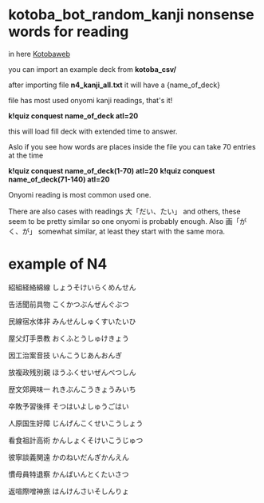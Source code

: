 # kotoba_bot_random_kanji nonsense words for reading

in here [Kotobaweb](https://kotobaweb.com/dashboard/decks/new)

you can import an example deck from **kotoba_csv/**



after importing file **n4_kanji_all.txt** it will have a {name_of_deck}

file has most used onyomi kanji readings, that's it!

**k!quiz conquest name_of_deck atl=20**

this will load fill deck with extended time to answer.


Aslo if you see how words are places inside the file you can take 70 entries at the time

**k!quiz conquest name_of_deck(1-70) atl=20**
**k!quiz conquest name_of_deck(71-140) atl=20**

Onyomi reading is most common used one. 

There are also cases with readings 大「だい、たい」 and others, these seem to be pretty similar so one onyomi is probably enough. Also 画「がく、が」 somewhat similar, at least they start with the same mora.


# example of N4

紹組経絡綿線    しょうそけいらくめんせん

告活聞前具物    こくかつぶんぜんぐぶつ

民線宿水体非    みんせんしゅくすいたいひ

屋父灯手景教    おくふとうしゅけきょう

因工治案音技    いんこうじあんおんぎ

放複政残別親    ほうふくせいぜんべつしん

歴文郊興味一    れきぶんこうきょうみいち

卒敗予習後拝    そつはいよしゅうごはい

人原国生好障    じんげんこくせいこうしょう

看食祖計高術    かんしょくそけいこうじゅつ

彼寧談義関遠    かのねいだんぎかんえん

慣母員特退察    かんばいんとくたいさつ

返喧際噌神旅    はんけんさいそしんりょ

